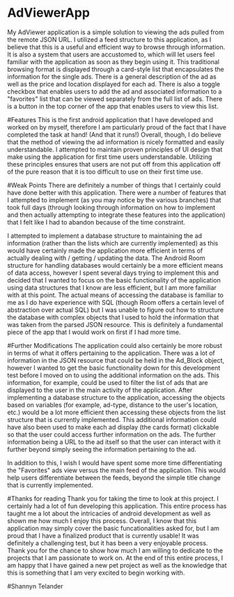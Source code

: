 # AdViewerApp

  My AdViewer application is a simple solution to viewing the ads pulled from the remote JSON URL. 
I utilized a feed structure to this application, as I believe that this is a useful and efficient way to browse through information. It is also a system that users are accustomed to, which will let users feel familiar with the application as soon as they begin using it. This traditional browsing format is displayed through a card-style list that encapsulates the information for the single ads. There is a general description of the ad as well as the price and location displayed for each ad. There is also a toggle checkbox that enables users to add the ad and associated information to a "favorites" list that can be viewed separately from the full list of ads. There is a button in the top corner of the app that enables users to view this list. 

#Features
This is the first android application that I have developed and worked on by myself, therefore I am particularly proud of the fact that I have completed the task at hand! (And that it runs!) Overall, though, I do believe that the method of viewing the ad information is nicely formatted and easily understandable. I attempted to maintain proven principles of UI design that make using the application for first time users understandable. Utilizing these principles ensures that users are not put off from this application off of the pure reason that it is too difficult to use on their first time use.  

#Weak Points
There are definitely a number of things that I certainly could have done better with this application. There were a number of features that I attempted to implement (as you may notice by the various branches) that took full days (through looking through information on how to implement and then actually attempting to integrate these features into the application) that I felt like I had to abandon because of the time constraint. 

I attempted to implement a database structure to maintaining the ad information (rather than the lists which are currently implemented) as this would have certainly made the application more efficient in terms of actually dealing with / getting / updating the data. The Android Room structure for handling databases would certainly be a more efficient means of data access, however I spent several days trying to implement this and decided that I wanted to focus on the basic functionality of the application using data structures that I know are less efficient, but I am more familiar with at this point. The actual means of accessing the database is familiar to me as I do have experience with SQL (though Room offers a certain level of abstraction over actual SQL) but I was unable to figure out how to structure the database with complex objects that I used to hold the information that was taken from the parsed JSON resource. This is definitely a fundamental piece of the app that I would work on first if I had more time.

#Further Modifications
  The application could also certainly be more robust in terms of what it offers pertaining to the application. There was a lot of information in the JSON resource that could be held in the Ad_Block object, however I wanted to get the basic functionality down for this development test before I moved on to using the additional information on the ads. 
  This information, for example, could be used to filter the list of ads that are displayed to the user in the main activity of the application. After implementing a database structure to the application, accessing the objects based on variables (for example, ad-type, distance to the user's location, etc.) would be a lot more efficient then accessing these objects from the list structure that is currently implemented. 
  This additional information could have also been used to make each ad display (the cards format) clickable so that the user could access further information on the ads. The further information being a URL to the ad itself so that the user can interact with it further beyond simply seeing the information pertaining to the ad.

  In addition to this, I wish I would have spent some more time differentiating the "Favorites" ads view versus the main feed of the application. This would help users differentiate between the feeds, beyond the simple title change that is currently implemented. 

#Thanks for reading
  Thank you for taking the time to look at this project. I certainly had a lot of fun developing this application. This entire process has taught me a lot about the intricacies of android development as well as shown me how much I enjoy this process. Overall, I know that this application may simply cover the basic funcationalities asked for, but I am proud that I have a finalized product that is currently usable! It was definitely a challenging test, but it has been a very enjoyable process.
  Thank you for the chance to show how much I am willing to dedicate to the projects that I am passionate to work on. At the end of this entire process, I am happy that I have gained a new pet project as well as the knowledge that this is something that I am very excited to begin working with. 
  
  #Shannyn Telander
